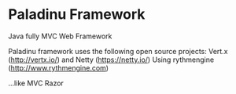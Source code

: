 Paladinu Framework
========

Java fully MVC Web Framework


Paladinu framework uses the following open source projects:
Vert.x (http://vertx.io/) and Netty (https://netty.io/)
Using rythmengine (http://www.rythmengine.com)

...like MVC Razor

